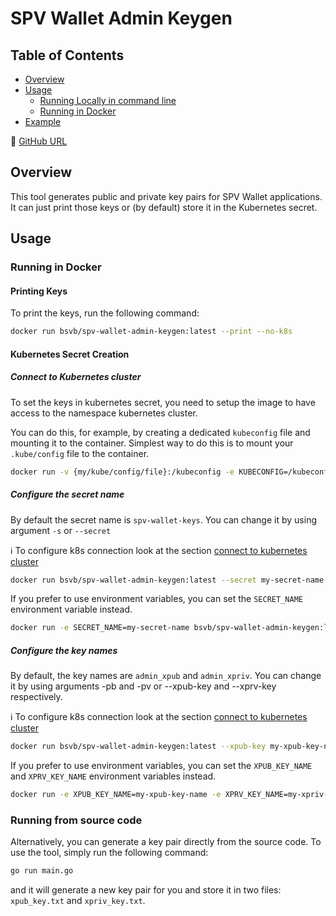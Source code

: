 # SPV Wallet Admin Keygen

## Table of Contents

  - [Overview](#overview)
  - [Usage](#usage)
    - [Running Locally in command line](#running-locally-in-command-line)
    - [Running in Docker](#running-in-docker)
  - [Example](#example)
  
🔗 [GitHub URL](https://github.com/bitcoin-sv/spv-wallet-admin-keygen)

## Overview

This tool generates public and private key pairs for SPV Wallet applications. It can just print those keys or (by default) store it in the Kubernetes secret.

## Usage

### Running in Docker

#### Printing Keys

To print the keys, run the following command:

```bash
docker run bsvb/spv-wallet-admin-keygen:latest --print --no-k8s
```

#### Kubernetes Secret Creation

##### Connect to Kubernetes cluster
To set the keys in kubernetes secret, you need to setup the image to have access to the namespace kubernetes cluster.

You can do this, for example, by creating a dedicated `kubeconfig` file and mounting it to the container.
Simplest way to do this is to mount your `.kube/config` file to the container.

```bash
docker run -v {my/kube/config/file}:/kubeconfig -e KUBECONFIG=/kubeconfig bsvb/spv-wallet-admin-keygen:latest
```

##### Configure the secret name
By default the secret name is `spv-wallet-keys`.
You can change it by using argument `-s` or `--secret`

ℹ️ To configure k8s connection look at the section [connect to kubernetes cluster](#connect-to-kubernetes-cluster)

```bash
docker run bsvb/spv-wallet-admin-keygen:latest --secret my-secret-name
```

If you prefer to use environment variables, you can set the `SECRET_NAME` environment variable instead.

```bash
docker run -e SECRET_NAME=my-secret-name bsvb/spv-wallet-admin-keygen:latest
```

##### Configure the key names
By default, the key names are `admin_xpub` and `admin_xpriv`.
You can change it by using arguments -pb and -pv or --xpub-key and --xprv-key respectively.

ℹ️ To configure k8s connection look at the section [connect to kubernetes cluster](#connect-to-kubernetes-cluster)

```bash
docker run bsvb/spv-wallet-admin-keygen:latest --xpub-key my-xpub-key-name --xprv-key my-xpriv-key-name
```

If you prefer to use environment variables, you can set the `XPUB_KEY_NAME` and `XPRV_KEY_NAME` environment variables instead.

```bash
docker run -e XPUB_KEY_NAME=my-xpub-key-name -e XPRV_KEY_NAME=my-xpriv-key-name bsvb/spv-wallet-admin-keygen:latest
```


### Running from source code

Alternatively, you can generate a key pair directly from the source code.
To use the tool, simply run the following command:

```bash
go run main.go
```

and it will generate a new key pair for you and store it in two files: `xpub_key.txt` and `xpriv_key.txt`.
